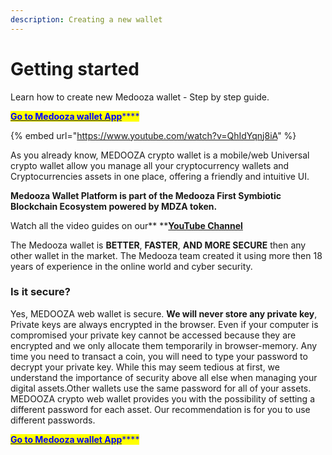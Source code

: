 ```yaml
---
description: Creating a new wallet
---
```


# Getting started

Learn how to create new Medooza wallet - Step by step guide.

[<mark style="color:blue;">**Go to Medooza wallet App**</mark>](https://wallet.medooza.network)<mark style="color:blue;">****</mark>

{% embed url="https://www.youtube.com/watch?v=QhIdYqnj8iA" %}

As you already know, MEDOOZA crypto wallet is a mobile/web Universal crypto wallet allow you manage all your cryptocurrency wallets and Cryptocurrencies assets in one place, offering a friendly and intuitive UI.

**Medooza Wallet Platform is part of the Medooza First Symbiotic Blockchain Ecosystem powered by MDZA token.**

Watch all the video guides on our** **[**YouTube Channel**](https://www.youtube.com/channel/UCCeAgc7FdqzDj0ihAKheKUg)

The Medooza wallet is **BETTER**, **FASTER**, **AND MORE SECURE** then any other wallet in the market. The Medooza team created it using more then 18 years of experience in the online world and cyber security.

### Is it secure?

Yes, MEDOOZA web wallet is secure. **We will never store any private key**, Private keys are always encrypted in the browser. Even if your computer is compromised your private key cannot be accessed because they are encrypted and we only allocate them temporarily in browser-memory. Any time you need to transact a coin, you will need to type your password to decrypt your private key. While this may seem tedious at first, we understand the importance of security above all else when managing your digital assets.Other wallets use the same password for all of your assets. MEDOOZA crypto web wallet provides you with the possibility of setting a different password for each asset. Our recommendation is for you to use different passwords.

[<mark style="color:blue;">**Go to Medooza wallet App**</mark>](https://wallet.medooza.network)<mark style="color:blue;">****</mark>
